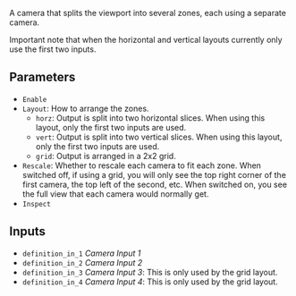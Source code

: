 A camera that splits the viewport into several zones, each using a separate camera.

Important note that when the horizontal and vertical layouts currently only use the first two inputs.

## Parameters

* `Enable`
* `Layout`: How to arrange the zones.
  * `horz`: Output is split into two horizontal slices. When using this layout, only the first two inputs are used.
  * `vert`: Output is split into two vertical slices. When using this layout, only the first two inputs are used.
  * `grid`: Output is arranged in a 2x2 grid.
* `Rescale`: Whether to rescale each camera to fit each zone. When switched off, if using a grid, you will only see the top right corner of the first camera, the top left of the second, etc. When switched on, you see the full view that each camera would normally get.
* `Inspect`

## Inputs

* `definition_in_1` *Camera Input 1*
* `definition_in_2` *Camera Input 2*
* `definition_in_3` *Camera Input 3*: This is only used by the grid layout.
* `definition_in_4` *Camera Input 4*: This is only used by the grid layout.